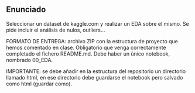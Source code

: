 ## Enunciado

Seleccionar un dataset de kaggle.com y realizar un EDA sobre el mismo. Se pide incluir el análisis de nulos, outliers...

FORMATO DE ENTREGA: archivo ZIP con la estructura de proyecto que hemos comentado en clase. Obligatorio que venga correctamente completado el fichero README.md. Debe haber un único notebook, nombrado 00_EDA.

IMPORTANTE: se debe añadir en la estructura del repositorio un directorio llamado html, en ese directorio debe guardarse el notebook pero salvado como html (guardar como).